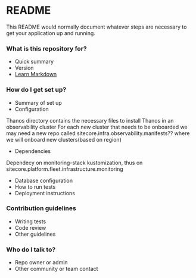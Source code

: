 # README #

This README would normally document whatever steps are necessary to get your application up and running.

### What is this repository for? ###

* Quick summary
* Version
* [Learn Markdown](https://bitbucket.org/tutorials/markdowndemo)

### How do I get set up? ###

* Summary of set up
* Configuration

Thanos directory contains the necessary files to install Thanos in an observability cluster
For each new cluster that needs to be onboarded we may need a new repo called
sitecore.infra.observability.manifests?? where we will onboard new clusters(based on region)


* Dependencies

Dependecy on monitoring-stack kustomization, thus on sitecore.platform.fleet.infrastructure.monitoring
* Database configuration
* How to run tests
* Deployment instructions

### Contribution guidelines ###

* Writing tests
* Code review
* Other guidelines

### Who do I talk to? ###

* Repo owner or admin
* Other community or team contact